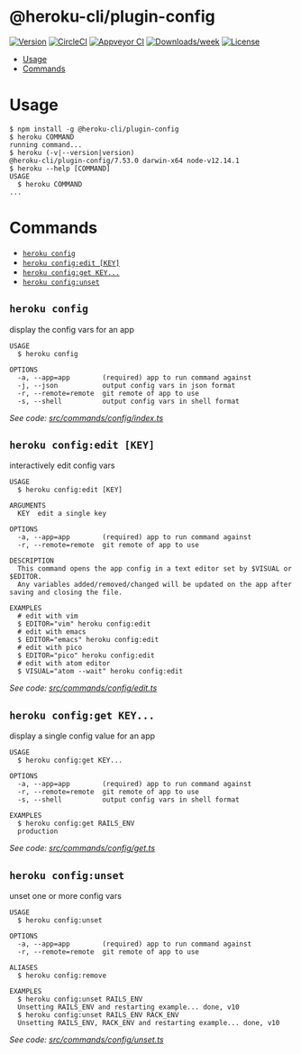 @heroku-cli/plugin-config
=========================



[![Version](https://img.shields.io/npm/v/@heroku-cli/plugin-config.svg)](https://npmjs.org/package/@heroku-cli/plugin-config)
[![CircleCI](https://circleci.com/gh/heroku/heroku-cli-plugin-config/tree/master.svg?style=shield)](https://circleci.com/gh/heroku/heroku-cli-plugin-config/tree/master)
[![Appveyor CI](https://ci.appveyor.com/api/projects/status/github/heroku/heroku-cli-plugin-config?branch=master&svg=true)](https://ci.appveyor.com/project/heroku/heroku-cli-plugin-config/branch/master)
[![Downloads/week](https://img.shields.io/npm/dw/@heroku-cli/plugin-config.svg)](https://npmjs.org/package/@heroku-cli/plugin-config)
[![License](https://img.shields.io/npm/l/@heroku-cli/plugin-config.svg)](https://github.com/heroku/heroku-cli-plugin-config/blob/master/package.json)

<!-- toc -->
* [Usage](#usage)
* [Commands](#commands)
<!-- tocstop -->
# Usage
<!-- usage -->
```sh-session
$ npm install -g @heroku-cli/plugin-config
$ heroku COMMAND
running command...
$ heroku (-v|--version|version)
@heroku-cli/plugin-config/7.53.0 darwin-x64 node-v12.14.1
$ heroku --help [COMMAND]
USAGE
  $ heroku COMMAND
...
```
<!-- usagestop -->
# Commands
<!-- commands -->
* [`heroku config`](#heroku-config)
* [`heroku config:edit [KEY]`](#heroku-configedit-key)
* [`heroku config:get KEY...`](#heroku-configget-key)
* [`heroku config:unset`](#heroku-configunset)

## `heroku config`

display the config vars for an app

```
USAGE
  $ heroku config

OPTIONS
  -a, --app=app        (required) app to run command against
  -j, --json           output config vars in json format
  -r, --remote=remote  git remote of app to use
  -s, --shell          output config vars in shell format
```

_See code: [src/commands/config/index.ts](https://github.com/heroku/cli/blob/v7.53.0/packages/config/src/commands/config/index.ts)_

## `heroku config:edit [KEY]`

interactively edit config vars

```
USAGE
  $ heroku config:edit [KEY]

ARGUMENTS
  KEY  edit a single key

OPTIONS
  -a, --app=app        (required) app to run command against
  -r, --remote=remote  git remote of app to use

DESCRIPTION
  This command opens the app config in a text editor set by $VISUAL or $EDITOR.
  Any variables added/removed/changed will be updated on the app after saving and closing the file.

EXAMPLES
  # edit with vim
  $ EDITOR="vim" heroku config:edit
  # edit with emacs
  $ EDITOR="emacs" heroku config:edit
  # edit with pico
  $ EDITOR="pico" heroku config:edit
  # edit with atom editor
  $ VISUAL="atom --wait" heroku config:edit
```

_See code: [src/commands/config/edit.ts](https://github.com/heroku/cli/blob/v7.53.0/packages/config/src/commands/config/edit.ts)_

## `heroku config:get KEY...`

display a single config value for an app

```
USAGE
  $ heroku config:get KEY...

OPTIONS
  -a, --app=app        (required) app to run command against
  -r, --remote=remote  git remote of app to use
  -s, --shell          output config vars in shell format

EXAMPLES
  $ heroku config:get RAILS_ENV
  production
```

_See code: [src/commands/config/get.ts](https://github.com/heroku/cli/blob/v7.53.0/packages/config/src/commands/config/get.ts)_

## `heroku config:unset`

unset one or more config vars

```
USAGE
  $ heroku config:unset

OPTIONS
  -a, --app=app        (required) app to run command against
  -r, --remote=remote  git remote of app to use

ALIASES
  $ heroku config:remove

EXAMPLES
  $ heroku config:unset RAILS_ENV
  Unsetting RAILS_ENV and restarting example... done, v10
  $ heroku config:unset RAILS_ENV RACK_ENV
  Unsetting RAILS_ENV, RACK_ENV and restarting example... done, v10
```

_See code: [src/commands/config/unset.ts](https://github.com/heroku/cli/blob/v7.53.0/packages/config/src/commands/config/unset.ts)_
<!-- commandsstop -->
